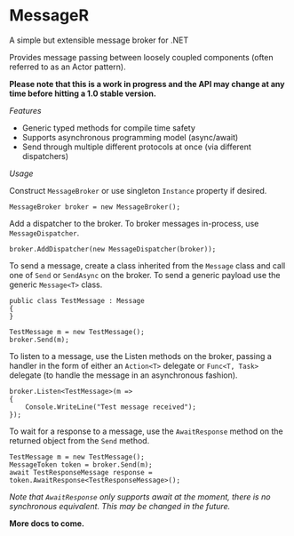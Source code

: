 # MessageR
A simple but extensible message broker for .NET

Provides message passing between loosely coupled components (often referred to as an Actor pattern).

**Please note that this is a work in progress and the API may change at any time before hitting a 1.0 stable version.**

*Features*

* Generic typed methods for compile time safety
* Supports asynchronous programming model (async/await)
* Send through multiple different protocols at once (via different dispatchers)

*Usage*

Construct `MessageBroker` or use singleton `Instance` property if desired. 

    MessageBroker broker = new MessageBroker();

Add a dispatcher to the broker. To broker messages in-process, use `MessageDispatcher`.

    broker.AddDispatcher(new MessageDispatcher(broker));

To send a message, create a class inherited from the `Message` class and call one of `Send` or `SendAsync` on the broker. To send a generic payload use the generic `Message<T>` class.

    public class TestMessage : Message
    {	    
    }
    
    TestMessage m = new TestMessage();
    broker.Send(m);

To listen to a message, use the Listen methods on the broker, passing a handler in the form of either an `Action<T>` delegate or `Func<T, Task>` delegate (to handle the message in an asynchronous fashion).

    broker.Listen<TestMessage>(m => 
    {
	    Console.WriteLine("Test message received");
	});

To wait for a response to a message, use the `AwaitResponse` method on the returned object from the `Send` method.

    TestMessage m = new TestMessage();
    MessageToken token = broker.Send(m);
    await TestResponseMessage response = token.AwaitResponse<TestResponseMessage>();

*Note that `AwaitResponse` only supports await at the moment, there is no synchronous equivalent. This may be changed in the future.*

**More docs to come.**